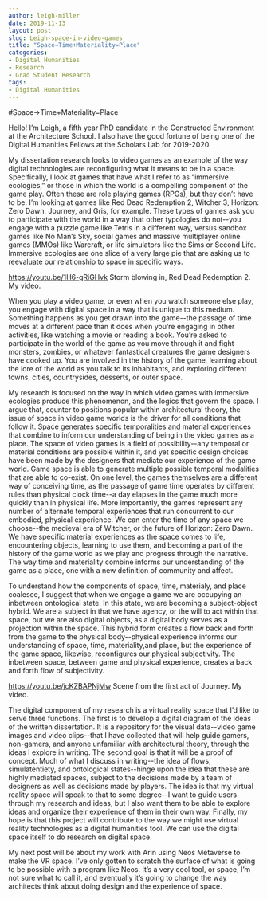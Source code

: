 ```yaml
---
author: leigh-miller
date: 2019-11-13
layout: post
slug: Leigh-space-in-video-games
title: "Space→Time+Materiality=Place"
categories:
- Digital Humanities
- Research
- Grad Student Research
tags:
- Digital Humanities
---
```

#Space→Time+Materiality=Place

Hello! I’m Leigh, a fifth year PhD candidate in the Constructed Environment at the Architecture School. I also have the good fortune of being one of the Digital Humanities Fellows at the Scholars Lab for 2019-2020.

My dissertation research looks to video games as an example of the way digital technologies are reconfiguring what it means to be in a space. Specifically, I look at games that have what I refer to as “immersive ecologies,” or those in which the world is a compelling component of the game play. Often these are role playing games (RPGs), but they don’t have to be. I’m looking at games like Red Dead Redemption 2, Witcher 3, Horizon: Zero Dawn, Journey, and Gris, for example. These types of games ask you to participate with the world in a way that other typologies do not--you engage with a puzzle game like Tetris in a different way, versus sandbox games like No Man’s Sky, social games and massive multiplayer online games (MMOs) like Warcraft, or life simulators like the Sims or Second Life. Immersive ecologies are one slice of a very large pie that are asking us to reevaluate our relationship to space in specific ways.

https://youtu.be/1H6-gRiGHvk
Storm blowing in, Red Dead Redemption 2. My video.  

When you play a video game, or even when you watch someone else play, you engage with digital space in a way that is unique to this medium. Something happens as you get drawn into the game--the passage of time moves at a different pace than it does when you’re engaging in other activities, like watching a movie or reading a book. You’re asked to participate in the world of the game as you move through it and fight monsters, zombies, or whatever fantastical creatures the game designers have cooked up. You are involved in the history of the game, learning about the lore of the world as you talk to its inhabitants, and exploring different towns, cities, countrysides, desserts, or outer space. 

My research is focused on the way in which video games with immersive ecologies produce this phenomenon, and the logics that govern the space. I argue that, counter to positions popular within architectural theory, the issue of space in video game worlds is the driver for all conditions that follow it. Space generates specific temporalities and material experiences that combine to inform our understanding of being in the video games as a place. The space of video games is a field of possibility--any temporal or material conditions are possible within it, and yet specific design choices have been made by the designers that mediate our experience of the game world. Game space is able to generate multiple possible temporal modalities that are able to co-exist. On one level, the games themselves are a different way of conceiving time, as the passage of game time operates by different rules than physical clock time--a day elapses in the game much more quickly than in physical life. More importantly, the games represent any number of alternate temporal experiences that run concurrent to our embodied, physical experience. We can enter the time of any space we choose--the medieval era of Witcher, or the future of Horizon: Zero Dawn. We have specific material experiences as the space comes to life, encountering objects, learning to use them, and becoming a part of the history of the game world as we play and progress through the narrative. The way time and materiality combine informs our understanding of the game as a place, one with a new definition of community and affect. 
 
To understand how the components of space, time, materialy, and place coalesce, I suggest that when we engage a game we are occupying an inbetween ontological state. In this state, we are becoming a subject-object hybrid. We are a subject in that we have agency, or the will to act within that space, but we are also digital objects, as a digital body serves as a projection within the space. This hybrid form creates a flow back and forth from the game to the physical body--physical experience informs our understanding of space, time, materiality,and place, but the experience of the game space, likewise, reconfigures our physical subjectivity. The inbetween space, between game and physical experience, creates a back and forth flow of subjectivity. 

https://youtu.be/jcKZBAPNjMw
Scene from the first act of Journey. My video. 

The digital component of my research is a virtual reality space that I’d like to serve three functions. The first is to develop a digital diagram of the ideas of the written dissertation. It is a repository for the visual data--video game images and video clips--that I have collected that will help guide gamers, non-gamers, and anyone unfamiliar with architectural theory, through the ideas I explore in writing. The second goal is that it will be a proof of concept. Much of what I discuss in writing--the idea of flows, simulatentiety, and ontological states--hinge upon the idea that these are highly mediated spaces, subject to the decisions made by a team of designers as well as decisions made by players. The idea is that my virtual reality space will speak to that to some degree--I want to guide users through my research and ideas, but I also want them to be able to explore ideas and organize their experience of them in their own way. Finally, my hope is that this project will contribute to the way we might use virtual reality technologies as a digital humanities tool. We can use the digital space itself to do research on digital space. 

My next post will be about my work with Arin using Neos Metaverse to make the VR space. I’ve only gotten to scratch the surface of what is going to be possible with a program like Neos. It’s a very cool tool, or space, I’m not sure what to call it, and eventually it’s going to change the way architects think about doing design and the experience of space.  
